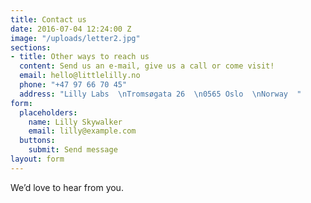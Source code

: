 ```yaml
---
title: Contact us
date: 2016-07-04 12:24:00 Z
image: "/uploads/letter2.jpg"
sections:
- title: Other ways to reach us
  content: Send us an e-mail, give us a call or come visit!
  email: hello@littlelilly.no
  phone: "+47 97 66 70 45"
  address: "Lilly Labs  \nTromsøgata 26  \n0565 Oslo  \nNorway  "
form:
  placeholders:
    name: Lilly Skywalker
    email: lilly@example.com
  buttons:
    submit: Send message
layout: form
---
```


We’d love to hear from you.